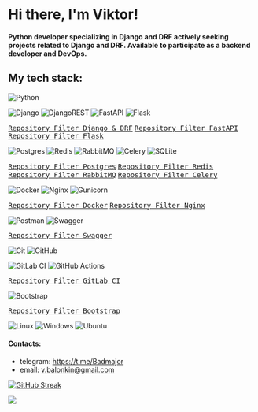 # Hi there, I'm Viktor!

#### Python developer specializing in Django and DRF actively seeking projects related to Django and DRF. Available to participate as a backend developer and DevOps.


## My tech stack:
![Python](https://img.shields.io/badge/Python-3776AB.svg?style=for-the-badge&logo=Python&logoColor=white)

![Django](https://img.shields.io/badge/django-%23092E20.svg?style=for-the-badge&logo=django&logoColor=white)
![DjangoREST](https://img.shields.io/badge/DJANGO-REST-ff1709?style=for-the-badge&logo=django&logoColor=white&color=ff1709&labelColor=gray)
![FastAPI](https://img.shields.io/badge/FastAPI-005571?style=for-the-badge&logo=fastapi)
![Flask](https://img.shields.io/badge/flask-%23000.svg?style=for-the-badge&logo=flask&logoColor=white)

<kbd>[Repository Filter Django & DRF](https://github.com/search?q=owner%3ABadmajor++topic%3Adjango-rest-framework&type=repositories)</kbd>
<kbd>[Repository Filter FastAPI](https://github.com/search?q=+topic%3Afastapi+owner%3ARideTrip-tour+owner%3ABadmajor+&type=repositories)</kbd>
<kbd>[Repository Filter Flask](https://github.com/search?q=owner%3ABadmajor++topic%3Aflask&type=repositories)</kbd>


![Postgres](https://img.shields.io/badge/postgres-%23316192.svg?style=for-the-badge&logo=postgresql&logoColor=white)
![Redis](https://img.shields.io/badge/redis-%23DD0031.svg?style=for-the-badge&logo=redis&logoColor=white)
![RabbitMQ](https://img.shields.io/badge/Rabbitmq-FF6600?style=for-the-badge&logo=rabbitmq&logoColor=white)
![Celery](https://img.shields.io/badge/celery-%23a9cc54.svg?style=for-the-badge&logo=celery&logoColor=ddf4a4)
![SQLite](https://img.shields.io/badge/sqlite-%2307405e.svg?style=for-the-badge&logo=sqlite&logoColor=white)

<kbd>[Repository Filter Postgres](https://github.com/search?q=owner%3ABadmajor++topic%3Apostgresql&type=repositories)</kbd>
<kbd>[Repository Filter Redis](https://github.com/search?q=owner%3ABadmajor++topic%3Aredis&type=repositories)</kbd>
<kbd>[Repository Filter RabbitMQ](https://github.com/search?q=owner%3ABadmajor++topic%3Arabbitmq&type=repositories)</kbd>
<kbd>[Repository Filter Celery](https://github.com/search?q=owner%3ABadmajor++topic%3Acelery&type=repositories)</kbd>

![Docker](https://img.shields.io/badge/docker-%230db7ed.svg?style=for-the-badge&logo=docker&logoColor=white)
![Nginx](https://img.shields.io/badge/nginx-%23009639.svg?style=for-the-badge&logo=nginx&logoColor=white)
![Gunicorn](https://img.shields.io/badge/gunicorn-%298729.svg?style=for-the-badge&logo=gunicorn&logoColor=white)

<kbd>[Repository Filter Docker](https://github.com/search?q=owner%3ABadmajor++topic%3ADocker&type=repositories)</kbd>
<kbd>[Repository Filter Nginx](https://github.com/search?q=owner%3ABadmajor++topic%3ANginx&type=repositories)</kbd>

![Postman](https://img.shields.io/badge/Postman-FF6C37?style=for-the-badge&logo=postman&logoColor=white)
![Swagger](https://img.shields.io/badge/-Swagger-%23Clojure?style=for-the-badge&logo=swagger&logoColor=white)

<kbd>[Repository Filter Swagger](https://github.com/search?q=owner%3ABadmajor++topic%3Aswagger&type=repositories)</kbd>

![Git](https://img.shields.io/badge/git-%23F05033.svg?style=for-the-badge&logo=git&logoColor=white)
![GitHub](https://img.shields.io/badge/github-%23121011.svg?style=for-the-badge&logo=github&logoColor=white)

![GitLab CI](https://img.shields.io/badge/gitlab%20ci-%23181717.svg?style=for-the-badge&logo=gitlab&logoColor=white)
![GitHub Actions](https://img.shields.io/badge/github%20actions-%232671E5.svg?style=for-the-badge&logo=githubactions&logoColor=white)


<kbd>[Repository Filter GitLab CI](https://github.com/search?q=owner%3ABadmajor++topic%3Acicd&type=repositories)</kbd>

![Bootstrap](https://img.shields.io/badge/Bootstrap-7952B3.svg?style=for-the-badge&logo=Bootstrap&logoColor=white)

<kbd>[Repository Filter Bootstrap](https://github.com/search?q=owner%3ABadmajor++topic%3Abootstrap&type=repositories)</kbd>


![Linux](https://img.shields.io/badge/Linux-FCC624?style=for-the-badge&logo=linux&logoColor=black)
![Windows](https://img.shields.io/badge/Windows-0078D6?style=for-the-badge&logo=windows&logoColor=white)
![Ubuntu](https://img.shields.io/badge/Ubuntu-E95420?style=for-the-badge&logo=ubuntu&logoColor=white)

#### Contacts:

- telegram: https://t.me/Badmajor
- email: v.balonkin@gmail.com



[![GitHub Streak](https://github-readme-streak-stats.herokuapp.com/?user=badmajor)](https://git.io/streak-stats)

![](https://komarev.com/ghpvc/?username=badmajor)
